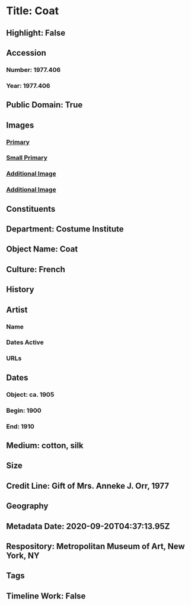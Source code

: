 # Title: Coat
## Highlight: False
## Accession
### Number: 1977.406
### Year: 1977.406
## Public Domain: True
## Images
### [Primary](https://images.metmuseum.org/CRDImages/ci/original/1977.406_F.jpg)
### [Small Primary](https://images.metmuseum.org/CRDImages/ci/web-large/1977.406_F.jpg)
### [Additional Image](https://images.metmuseum.org/CRDImages/ci/original/1977.406_S.jpg)
### [Additional Image](https://images.metmuseum.org/CRDImages/ci/original/1977.406_B.jpg)
## Constituents
## Department: Costume Institute
## Object Name: Coat
## Culture: French
## History
## Artist
### Name
### Dates Active
### URLs
## Dates
### Object: ca. 1905
### Begin: 1900
### End: 1910
## Medium: cotton, silk
## Size
## Credit Line: Gift of Mrs. Anneke J. Orr, 1977
## Geography
## Metadata Date: 2020-09-20T04:37:13.95Z
## Respository: Metropolitan Museum of Art, New York, NY
## Tags
## Timeline Work: False